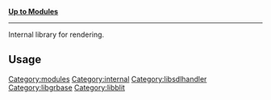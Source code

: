 [**Up to Modules**](:Category:modules "wikilink")

------------------------------------------------------------------------

Internal library for rendering.

Usage
-----

<Category:modules> <Category:internal> <Category:libsdlhandler>
<Category:libgrbase> <Category:libblit>
